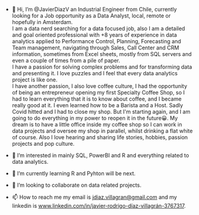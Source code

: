 - 👋 Hi, I’m @JavierDiazV an Industrial Engineer from Chile, currently looking for a Job opportunity as a Data Analyst, local, remote or hopefully in Amsterdam.  
I am a data nerd searching for a data focused job, also I am a detailed and goal oriented professional with +8 years of experience in data analytics 
applied to Performance Control, Planning, Forecasting and Team management, navigating through Sales, Call Center and CRM  information, sometimes from Excel sheets, 
mostly from SQL servers and even a couple of times from a pile of paper.  
I have a passion for solving complex problems and for transforming data and presenting it. I love puzzles and I feel that every data analytics project is like one.  
I have another passion, I also love coffee culture, I had the opportunity of being an entrepreneur opening my first Specialty Coffee Shop, so I had to learn everything 
that it is to know about coffee, and I became really good at it. I even learned how to be a Barista and a Host. Sadly Covid hitted and I had to close my shop. 
But I'm starting again, and I am going to do everything in my power to reopen it in the future😀. My dream is to have a little office inside my coffee shop 
so I can work in data projects and oversee my shop in parallel, whilst drinking a flat white of course.
Also I love hearing and sharing life stories, hobbies, passion projects and pop culture.


- 👀 I’m interested in mainly SQL, PowerBI and R and everything related to data analytics.
- 🌱 I’m currently learning R and Pyhton will be next.
- 💞️ I’m looking to collaborate on data related projects.
- 📫 How to reach me my email is jdiaz.villagran@gmail.com and my linkedin is www.linkedin.com/in/javier-rodrigo-díaz-villagrán-3767317.

<!---
JavierDiazV/JavierDiazV is a ✨ special ✨ repository because its `README.md` (this file) appears on your GitHub profile.
You can click the Preview link to take a look at your changes.
--->
